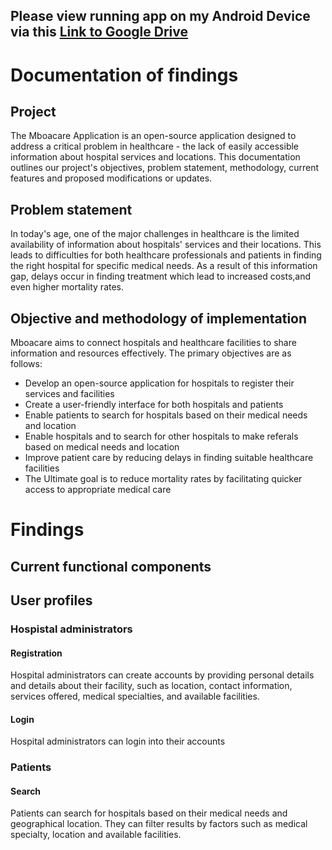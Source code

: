 ## Please view running app on my Android Device via this [Link to Google Drive](https://drive.google.com/file/d/1rDldhlrBpxNPc14nd4CFj_ZXYbp23qU5/view)

# Documentation of findings

## Project
The Mboacare Application is an open-source application designed to address a critical problem in healthcare - the lack of easily accessible information about hospital services and locations. This documentation outlines our project's objectives, problem statement, methodology, current features and proposed modifications or updates.

## Problem statement 
In today's age, one of the major challenges in healthcare is the limited availability of information about hospitals' services and their locations. This leads to difficulties for both healthcare professionals and patients in finding the right hospital for specific medical needs. As a result of this information gap, delays occur in finding treatment which lead to increased costs,and even higher mortality rates.

## Objective and methodology of implementation
Mboacare aims to connect hospitals and healthcare facilities to share information and resources effectively. The primary objectives are as follows:
+ Develop an open-source application for hospitals to register their services and facilities
+ Create a user-friendly interface for both hospitals and patients
+ Enable patients to search for hospitals based on their medical needs and location
+ Enable hospitals and to search for other hospitals to make referals based on medical needs and location
+ Improve patient care by reducing delays in finding suitable healthcare facilities
+ The Ultimate goal is to reduce mortality rates by facilitating quicker access to appropriate medical care

# Findings

## Current functional components
## User profiles
### Hospistal administrators
#### Registration
 Hospital administrators can create accounts by providing personal details and details about their facility, such as location, contact information, services offered, medical specialties, and available facilities.
#### Login
Hospital administrators can login into their accounts
### Patients
#### Search
Patients can search for hospitals based on their medical needs and geographical location. They can filter results by factors such as medical specialty, location and available facilities.

